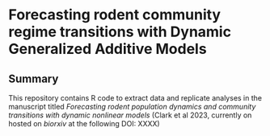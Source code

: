 # Forecasting rodent community regime transitions with Dynamic Generalized Additive Models

## Summary
This repository contains R code to extract data and replicate analyses in the manuscript titled *Forecasting rodent population dynamics and community transitions with dynamic nonlinear models* (Clark et al 2023, currently on hosted on *biorxiv* at the following DOI: XXXX)

